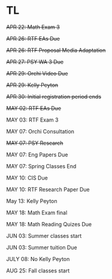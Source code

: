 # TL

~~APR 22: Math Exam 3~~

~~APR 26: RTF EAs Due~~

~~APR 26: RTF Proposal Media Adaptation~~

~~APR 27: PSY WA 3 Due~~

~~APR 29: Orchi Video Due~~

~~APR 29: Kelly Peyton~~

~~APR 30: Initial registration period ends~~

~~MAY 02: RTF EAs Due~~

MAY 03: RTF Exam 3

MAY 07: Orchi Consultation

~~MAY 07: PSY Research~~

MAY 07: Eng Papers Due 

MAY 07: Spring Classes End

MAY 10: CIS Due 

MAY 10: RTF Research Paper Due

May 13: Kelly Peyton 

MAY 18: Math Exam final 

MAY 18: Math Reading Quizes Due

JUN 03: Summer classes start

JUN 03: Summer tuition Due

JULY 08: No Kelly Peyton

AUG 25: Fall classes start 
